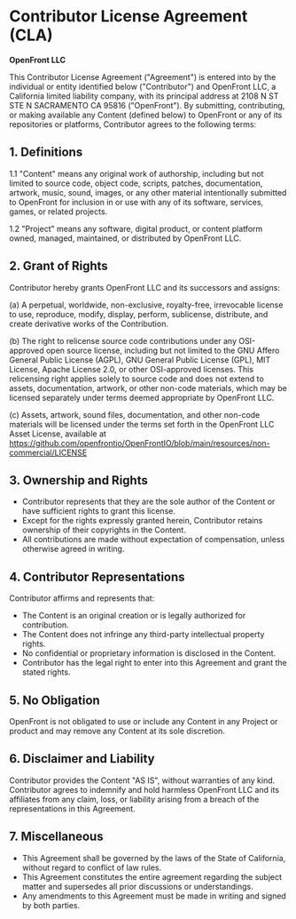 # Contributor License Agreement (CLA)

**OpenFront LLC**

This Contributor License Agreement ("Agreement") is entered into by the individual or entity identified below ("Contributor") and OpenFront LLC, a California limited liability company, with its principal address at 2108 N ST STE N SACRAMENTO CA 95816 ("OpenFront"). By submitting, contributing, or making available any Content (defined below) to OpenFront or any of its repositories or platforms, Contributor agrees to the following terms:

## 1. Definitions

1.1 "Content" means any original work of authorship, including but not limited to source code, object code, scripts, patches, documentation, artwork, music, sound, images, or any other material intentionally submitted to OpenFront for inclusion in or use with any of its software, services, games, or related projects.

1.2 "Project" means any software, digital product, or content platform owned, managed, maintained, or distributed by OpenFront LLC.

## 2. Grant of Rights

Contributor hereby grants OpenFront LLC and its successors and assigns:

(a) A perpetual, worldwide, non-exclusive, royalty-free, irrevocable license to use, reproduce, modify, display, perform, sublicense, distribute, and create derivative works of the Contribution.

(b) The right to relicense source code contributions under any OSI-approved open source license, including but not limited to the GNU Affero General Public License (AGPL), GNU General Public License (GPL), MIT License, Apache License 2.0, or other OSI-approved licenses. This relicensing right applies solely to source code and does not extend to assets, documentation, artwork, or other non-code materials, which may be licensed separately under terms deemed appropriate by OpenFront LLC.

(c) Assets, artwork, sound files, documentation, and other non-code materials will be licensed under the terms set forth in the OpenFront LLC Asset License, available at https://github.com/openfrontio/OpenFrontIO/blob/main/resources/non-commercial/LICENSE

## 3. Ownership and Rights

- Contributor represents that they are the sole author of the Content or have sufficient rights to grant this license.
- Except for the rights expressly granted herein, Contributor retains ownership of their copyrights in the Content.
- All contributions are made without expectation of compensation, unless otherwise agreed in writing.

## 4. Contributor Representations

Contributor affirms and represents that:

- The Content is an original creation or is legally authorized for contribution.
- The Content does not infringe any third-party intellectual property rights.
- No confidential or proprietary information is disclosed in the Content.
- Contributor has the legal right to enter into this Agreement and grant the stated rights.

## 5. No Obligation

OpenFront is not obligated to use or include any Content in any Project or product and may remove any Content at its sole discretion.

## 6. Disclaimer and Liability

Contributor provides the Content "AS IS", without warranties of any kind. Contributor agrees to indemnify and hold harmless OpenFront LLC and its affiliates from any claim, loss, or liability arising from a breach of the representations in this Agreement.

## 7. Miscellaneous

- This Agreement shall be governed by the laws of the State of California, without regard to conflict of law rules.
- This Agreement constitutes the entire agreement regarding the subject matter and supersedes all prior discussions or understandings.
- Any amendments to this Agreement must be made in writing and signed by both parties.
